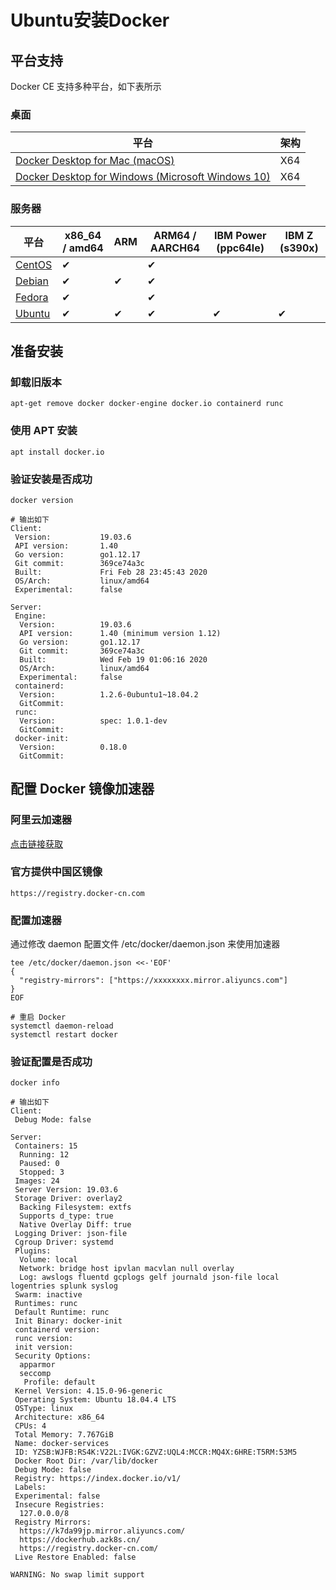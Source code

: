 # Ubuntu安装Docker
## 平台支持
Docker CE 支持多种平台，如下表所示
### 桌面
| 平台                                                         | 架构 |
| ------------------------------------------------------------ | ---- |
| [Docker Desktop for Mac (macOS)](https://docs.docker.com/docker-for-mac/install/) | X64  |
| [Docker Desktop for Windows (Microsoft Windows 10)](https://docs.docker.com/docker-for-windows/install/) | X64  |

### 服务器
| 平台                                                         | x86_64 / amd64 | ARM  | ARM64 / AARCH64 | IBM Power (ppc64le) | IBM Z (s390x) |
| ------------------------------------------------------------ | -------------- | ---- | --------------- | ------------------- | ------------- |
| [CentOS](https://docs.docker.com/install/linux/docker-ce/centos/) | ✔              |      | ✔               |                     |               |
| [Debian](https://docs.docker.com/install/linux/docker-ce/debian/) | ✔              | ✔    | ✔               |                     |               |
| [Fedora](https://docs.docker.com/install/linux/docker-ce/fedora/) | ✔              |      | ✔               |                     |               |
| [Ubuntu](https://docs.docker.com/install/linux/docker-ce/ubuntu/) | ✔              | ✔    | ✔               | ✔                   | ✔             |

## 准备安装
### 卸载旧版本
```shell script
apt-get remove docker docker-engine docker.io containerd runc
```
### 使用 APT 安装
```shell script
apt install docker.io
```
### 验证安装是否成功

```shell script
docker version

# 输出如下
Client:
 Version:           19.03.6
 API version:       1.40
 Go version:        go1.12.17
 Git commit:        369ce74a3c
 Built:             Fri Feb 28 23:45:43 2020
 OS/Arch:           linux/amd64
 Experimental:      false

Server:
 Engine:
  Version:          19.03.6
  API version:      1.40 (minimum version 1.12)
  Go version:       go1.12.17
  Git commit:       369ce74a3c
  Built:            Wed Feb 19 01:06:16 2020
  OS/Arch:          linux/amd64
  Experimental:     false
 containerd:
  Version:          1.2.6-0ubuntu1~18.04.2
  GitCommit:        
 runc:
  Version:          spec: 1.0.1-dev
  GitCommit:        
 docker-init:
  Version:          0.18.0
  GitCommit:
```

## 配置 Docker 镜像加速器
### 阿里云加速器
[点击链接获取](https://promotion.aliyun.com/ntms/act/qwbk.html?userCode=hgqku7c5)

### 官方提供中国区镜像
```shell script
https://registry.docker-cn.com
```
### 配置加速器
通过修改 daemon 配置文件 /etc/docker/daemon.json 来使用加速器
```shell script
tee /etc/docker/daemon.json <<-'EOF'
{
  "registry-mirrors": ["https://xxxxxxxx.mirror.aliyuncs.com"]
}
EOF

# 重启 Docker
systemctl daemon-reload
systemctl restart docker
```
### 验证配置是否成功
```shell script
docker info

# 输出如下
Client:
 Debug Mode: false

Server:
 Containers: 15
  Running: 12
  Paused: 0
  Stopped: 3
 Images: 24
 Server Version: 19.03.6
 Storage Driver: overlay2
  Backing Filesystem: extfs
  Supports d_type: true
  Native Overlay Diff: true
 Logging Driver: json-file
 Cgroup Driver: systemd
 Plugins:
  Volume: local
  Network: bridge host ipvlan macvlan null overlay
  Log: awslogs fluentd gcplogs gelf journald json-file local logentries splunk syslog
 Swarm: inactive
 Runtimes: runc
 Default Runtime: runc
 Init Binary: docker-init
 containerd version: 
 runc version: 
 init version: 
 Security Options:
  apparmor
  seccomp
   Profile: default
 Kernel Version: 4.15.0-96-generic
 Operating System: Ubuntu 18.04.4 LTS
 OSType: linux
 Architecture: x86_64
 CPUs: 4
 Total Memory: 7.767GiB
 Name: docker-services
 ID: YZSB:WJFB:RS4K:V22L:IVGK:GZVZ:UQL4:MCCR:MQ4X:6HRE:T5RM:53M5
 Docker Root Dir: /var/lib/docker
 Debug Mode: false
 Registry: https://index.docker.io/v1/
 Labels:
 Experimental: false
 Insecure Registries:
  127.0.0.0/8
 Registry Mirrors:
  https://k7da99jp.mirror.aliyuncs.com/
  https://dockerhub.azk8s.cn/
  https://registry.docker-cn.com/
 Live Restore Enabled: false

WARNING: No swap limit support
```


